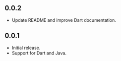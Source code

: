 ## 0.0.2

* Update README and improve Dart documentation.

## 0.0.1

* Initial release.
* Support for Dart and Java.

